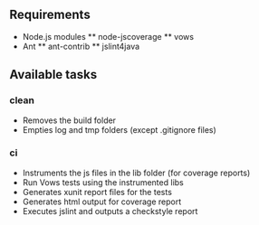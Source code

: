 ## Requirements

* Node.js modules
** node-jscoverage
** vows
* Ant
** ant-contrib
** jslint4java

## Available tasks

### clean

* Removes the build folder
* Empties log and tmp folders (except .gitignore files)

### ci

* Instruments the js files in the lib folder (for coverage reports)
* Run Vows tests using the instrumented libs
* Generates xunit report files for the tests
* Generates html output for coverage report
* Executes jslint and outputs a checkstyle report
